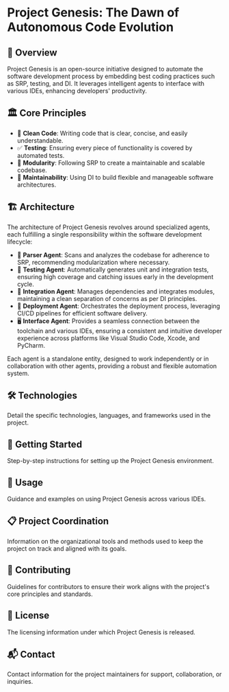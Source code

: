 # Project Genesis: The Dawn of Autonomous Code Evolution

## 📜 Overview
Project Genesis is an open-source initiative designed to automate the software development process by embedding best coding practices such as SRP, testing, and DI. It leverages intelligent agents to interface with various IDEs, enhancing developers' productivity.

## 🏛️ Core Principles
- 🧼 **Clean Code**: Writing code that is clear, concise, and easily understandable.
- ✅ **Testing**: Ensuring every piece of functionality is covered by automated tests.
- 🧩 **Modularity**: Following SRP to create a maintainable and scalable codebase.
- 🔧 **Maintainability**: Using DI to build flexible and manageable software architectures.

## 🏗️ Architecture
The architecture of Project Genesis revolves around specialized agents, each fulfilling a single responsibility within the software development lifecycle:
- 🤖 **Parser Agent**: Scans and analyzes the codebase for adherence to SRP, recommending modularization where necessary.
- 🧪 **Testing Agent**: Automatically generates unit and integration tests, ensuring high coverage and catching issues early in the development cycle.
- 🔗 **Integration Agent**: Manages dependencies and integrates modules, maintaining a clean separation of concerns as per DI principles.
- 🚀 **Deployment Agent**: Orchestrates the deployment process, leveraging CI/CD pipelines for efficient software delivery.
- 🖥️ **Interface Agent**: Provides a seamless connection between the toolchain and various IDEs, ensuring a consistent and intuitive developer experience across platforms like Visual Studio Code, Xcode, and PyCharm.

Each agent is a standalone entity, designed to work independently or in collaboration with other agents, providing a robust and flexible automation system.

## 🛠️ Technologies
Detail the specific technologies, languages, and frameworks used in the project.

## 🚀 Getting Started
Step-by-step instructions for setting up the Project Genesis environment.

## 📖 Usage
Guidance and examples on using Project Genesis across various IDEs.

## 📋 Project Coordination
Information on the organizational tools and methods used to keep the project on track and aligned with its goals.

## 🤝 Contributing
Guidelines for contributors to ensure their work aligns with the project's core principles and standards.

## 📄 License
The licensing information under which Project Genesis is released.

## 📬 Contact
Contact information for the project maintainers for support, collaboration, or inquiries.

